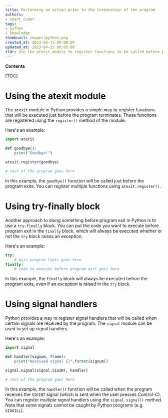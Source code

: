 ```yaml
---
title: Performing an action prior to the termination of the program
authors:
- smart_coder
tags:
- python
- knowledge
thumbnail: images/python.png
created_at: 2023-04-15 00:00:00
updated_at: 2023-04-15 00:00:00
tldr: Use the atexit module to register functions to be called before program exit.
---
```


**Contents**

[TOC]

# Using the atexit module

The `atexit` module in Python provides a simple way to register functions that will be executed just before the program terminates. These functions are registered using the `register()` method of the module.

Here's an example:

```python
import atexit

def goodbye():
    print("Goodbye!")

atexit.register(goodbye)

# rest of the program goes here
```

In this example, the `goodbye()` function will be called just before the program exits. You can register multiple functions using `atexit.register()`.

# Using try-finally block

Another approach to doing something before program exit in Python is to use a `try-finally` block. You can put the code you want to execute before program exit in the `finally` block, which will always be executed whether or not the `try` block raises an exception.

Here's an example:

```python
try:
    # main program logic goes here
finally:
    # code to execute before program exit goes here
```

In this example, the `finally` block will always be executed before the program exits, even if an exception is raised in the `try` block.

# Using signal handlers

Python provides a way to register signal handlers that will be called when certain signals are received by the program. The `signal` module can be used to set up signal handlers.

Here's an example:

```python
import signal

def handler(signum, frame):
    print("Received signal {}".format(signum))

signal.signal(signal.SIGINT, handler)

# rest of the program goes here
```

In this example, the `handler()` function will be called when the program receives the `SIGINT` signal (which is sent when the user presses Control-C). You can register multiple signal handlers using the `signal.signal()` method. Note that some signals cannot be caught by Python programs (e.g. `SIGKILL`).
